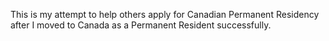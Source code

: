 This is my attempt to help others apply for Canadian Permanent Residency after I moved to Canada as a Permanent Resident successfully. 
